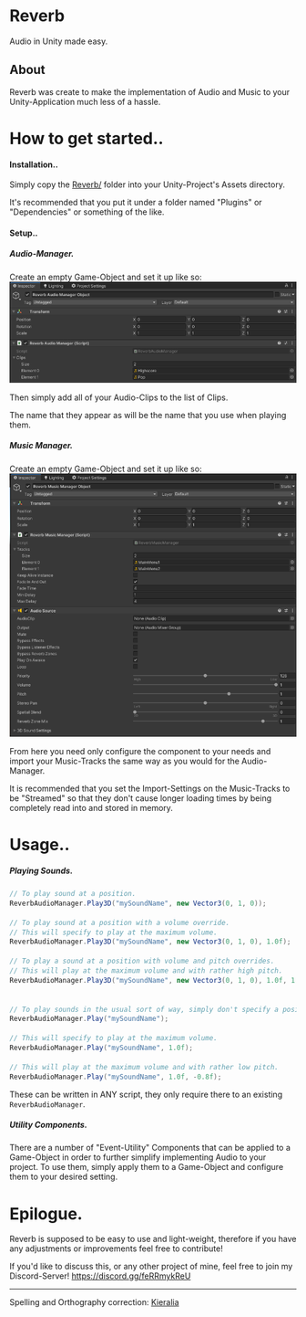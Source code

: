 # Reverb
Audio in Unity made easy.

## About
Reverb was create to make the implementation of Audio and Music to your Unity-Application much less of a hassle.

# How to get started..

#### Installation..

Simply copy the [Reverb/](https://github.com/harroo/Reverb/tree/main/Reverb) folder into your Unity-Project's Assets directory.

It's recommended that you put it under a folder named "Plugins" or "Dependencies" or something of the like.

#### Setup..

##### Audio-Manager.

Create an empty Game-Object and set it up like so:
![scrot0](https://github.com/harroo/Reverb/raw/main/Images/audiomanager-example.png)

Then simply add all of your Audio-Clips to the list of Clips.

The name that they appear as will be the name that you use when playing them.

##### Music Manager.

Create an empty Game-Object and set it up like so:
![scrot1](https://raw.githubusercontent.com/harroo/Reverb/main/Images/musicmanager-example.png)

From here you need only configure the component to your needs and import your Music-Tracks the same way as you would for the Audio-Manager.

It is recommended that you set the Import-Settings on the Music-Tracks to be "Streamed" so that they don't cause longer loading times by being completely read into and stored in memory.

# Usage..

##### Playing Sounds.

```cs
// To play sound at a position.
ReverbAudioManager.Play3D("mySoundName", new Vector3(0, 1, 0));

// To play sound at a position with a volume override.
// This will specify to play at the maximum volume.
ReverbAudioManager.Play3D("mySoundName", new Vector3(0, 1, 0), 1.0f);

// To play a sound at a position with volume and pitch overrides.
// This will play at the maximum volume and with rather high pitch.
ReverbAudioManager.Play3D("mySoundName", new Vector3(0, 1, 0), 1.0f, 1.0f);


// To play sounds in the usual sort of way, simply don't specify a position.
ReverbAudioManager.Play("mySoundName");

// This will specify to play at the maximum volume.
ReverbAudioManager.Play("mySoundName", 1.0f);

// This will play at the maximum volume and with rather low pitch.
ReverbAudioManager.Play("mySoundName", 1.0f, -0.8f);
```
These can be written in ANY script, they only require there to an existing `ReverbAudioManager`.

##### Utility Components.

There are a number of "Event-Utility" Components that can be applied to a Game-Object in order to further simplify implementing Audio to your project.
To use them, simply apply them to a Game-Object and configure them to your desired setting.

# Epilogue.
Reverb is supposed to be easy to use and light-weight, therefore if you have any adjustments or improvements feel free to contribute!

If you'd like to discuss this, or any other project of mine, feel free to join my Discord-Server!
https://discord.gg/feRRmykReU

---

Spelling and Orthography correction: [Kieralia](https://github.com/kieralia)
